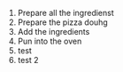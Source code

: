 1. Prepare all the ingredienst
2. Prepare the pizza douhg
3. Add the ingredients
4. Pun into the oven
5. test
6. test 2